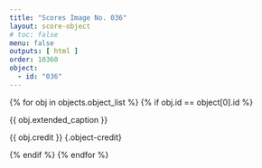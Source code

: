```yaml
---
title: "Scores Image No. 036"
layout: score-object
# toc: false
menu: false
outputs: [ html ]
order: 10360
object:
  - id: "036"
---
```


{% for obj in objects.object_list %}
{% if obj.id == object[0].id %}

{{ obj.extended_caption }}

{{ obj.credit }} {.object-credit}

{% endif %}
{% endfor %}

